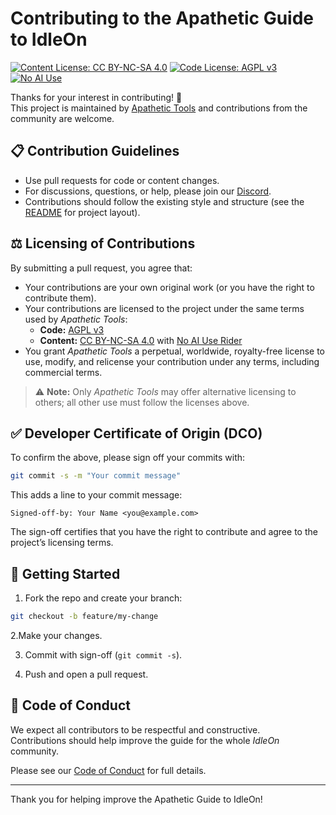 # Contributing to the Apathetic Guide to IdleOn

[![Content License: CC BY-NC-SA 4.0](https://img.shields.io/badge/Content%20License-CC%20BY--NC--SA%204.0-lightgrey)](LICENSE)
[![Code License: AGPL v3](https://img.shields.io/badge/Code%20License-AGPL%20v3-lightgrey)](LICENSE-CODE)
[![No AI Use](https://img.shields.io/badge/No%20AI%20Use-Yes-red)](LICENSE-NOAI-CONTENT)

Thanks for your interest in contributing! 🎉  
This project is maintained by [Apathetic Tools](https://github.com/apathetic-tools) and contributions from the community are welcome.


## 📋 Contribution Guidelines

- Use pull requests for code or content changes.
- For discussions, questions, or help, please join our [Discord](https://discord.gg/PW6GahZ7).
- Contributions should follow the existing style and structure (see the [README](README.md) for project layout).


## ⚖️ Licensing of Contributions

By submitting a pull request, you agree that:

- Your contributions are your own original work (or you have the right to contribute them).  
- Your contributions are licensed to the project under the same terms used by *Apathetic Tools*:
  - **Code:** [AGPL v3](LICENSE-CODE)  
  - **Content:** [CC BY-NC-SA 4.0](LICENSE) with [No AI Use Rider](LICENSE-NOAI-CONTENT)  
- You grant *Apathetic Tools* a perpetual, worldwide, royalty-free license to use, modify, and relicense your contribution under any terms, including commercial terms.

> ⚠️ **Note:** Only *Apathetic Tools* may offer alternative licensing to others; all other use must follow the licenses above.


## ✅ Developer Certificate of Origin (DCO)

To confirm the above, please sign off your commits with:

```bash
git commit -s -m "Your commit message"
```

This adds a line to your commit message:

```
Signed-off-by: Your Name <you@example.com>
```

The sign-off certifies that you have the right to contribute and agree to the project’s licensing terms.


## 🚀 Getting Started

1. Fork the repo and create your branch:

```bash
git checkout -b feature/my-change
```

2.Make your changes.

3. Commit with sign-off (`git commit -s`).

4. Push and open a pull request.


## 🤝 Code of Conduct

We expect all contributors to be respectful and constructive.  
Contributions should help improve the guide for the whole *IdleOn* community.

Please see our [Code of Conduct](CODE_OF_CONDUCT.md) for full details.

---

Thank you for helping improve the Apathetic Guide to IdleOn!
